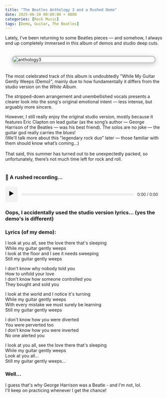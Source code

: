 ```yaml
---
title: "The Beatles Anthology 3 and a Rushed Demo"
date: 2025-06-20 00:00:00 + 0800
categories: [Rock Music]
tags: [Demo, Guitar, The Beatles]
---
```


Lately, I’ve been returning to some Beatles pieces — and somehow, I always end up completely immersed in this album of demos and studio deep cuts.

<img src="{{ '/assets/img/album.jpg' | relative_url }}" alt="anthology3" class="framed-image" />
<style>
  .framed-image {
    display: block;
    margin: 2rem auto;
    max-width: 90%;
    border: 4px solid #ccc;
    border-radius: 12px;
    box-shadow: 0 4px 16px rgba(0, 0, 0, 0.2);
  }
</style>

The most celebrated track of this album is undoubtedly "While My Guitar Gently Weeps (Demo)", mainly due to how fundamentally it differs from the studio version on the _White Album_. <br>

The stripped-down arrangement and unembellished vocals presents a clearer look into the song's original emotional intent — less intense, but arguably more sincere. <br>

However, I still really enjoy the original studio version, mostly because it features Eric Clapton on lead guitar (as the song’s author — George Harrison of the Beatles — was his best friend). The solos are no joke — the guitar god really carries the blues! <br>
(We'll talk more about this "legendary rock duo” later — those familiar with them should know what’s coming…)
<br><br>
That said, this summer has turned out to be unexpectedly packed, so unfortunately, there’s not much time left for rock and roll.
<br><br>

### 🌿 A rushed recording...


<div id="custom-player">
  <button id="play-btn">▶️</button>
  <div id="progress-container">
    <div id="progress-bar"></div>
  </div>
  <span id="time-display">0:00 / 0:00</span>
</div>


<style>
  #custom-player {
    display: flex;
    align-items: center;
    gap: 12px;
    margin: 20px 0;
    font-family: sans-serif;
  }

  #play-btn {
    font-size: 20px;
    background: #f2f2f2;
    border: none;
    border-radius: 6px;
    padding: 8px 12px;
    cursor: pointer;
    transition: background 0.2s;
  }

  #play-btn:hover {
    background: #ddd;
  }

  #progress-container {
    flex: 1;
    height: 8px;
    background: #eee;
    border-radius: 4px;
    position: relative;
    cursor: pointer;
    overflow: hidden;
  }

  #progress-bar {
    height: 100%;
    width: 0%;
    background: #4285f4;
    border-radius: 4px;
    transition: width 0.1s linear;
  }

  #time-display {
    min-width: 80px;
    font-size: 14px;
    color: #333;
  }
</style>

<script src="https://cdnjs.cloudflare.com/ajax/libs/howler/2.2.3/howler.min.js"></script>


<script>
 // 1. Initialize Howler sound
 const sound = new Howl({
   src: ['https://neural-anarchist.github.io/assets/rec/wmggw-v2.mp3'],
   html5: true,
   onload: () => {
     duration = sound.duration();
     updateProgress(); // initialize display once metadata is ready
   },
   onplay: () => {
     playBtn.textContent = "⏸️";
     requestAnimationFrame(updateProgress);
   },
   onpause: () => {
     playBtn.textContent = "▶️";
   },
   onend: () => {
     playBtn.textContent = "▶️";
   }
 });


 let duration = 0;
 const playBtn = document.getElementById("play-btn");
 const progressContainer = document.getElementById("progress-container");
 const progressBar = document.getElementById("progress-bar");
 const timeDisplay = document.getElementById("time-display");


 // 2. Play / Pause toggle
 playBtn.addEventListener("click", () => {
   if (sound.playing()) {
     sound.pause();
   } else {
     sound.play();
   }
 });


 // 3. Update progress bar and time display
 function updateProgress() {
   const seek = sound.seek();
   if (typeof seek === "number" && duration > 0) {
     const percent = (seek / duration) * 100;
     progressBar.style.width = percent + "%";
     timeDisplay.textContent = `${formatTime(seek)} / ${formatTime(duration)}`;
   }
   if (sound.playing()) {
     requestAnimationFrame(updateProgress);
   }
 }


 // 4. Format seconds as M:SS
 function formatTime(secs) {
   const m = Math.floor(secs / 60);
   const s = Math.floor(secs % 60);
   return `${m}:${s < 10 ? "0" : ""}${s}`;
 }


 // 5. Seek on progress‑bar click (and resume if needed)
 progressContainer.addEventListener("click", (e) => {
   const rect = progressContainer.getBoundingClientRect();
   const x = e.clientX - rect.left;
   const percent = x / rect.width;
   const seekTime = duration * percent;


   const wasPlaying = sound.playing();
   sound.seek(seekTime);
   if (wasPlaying) {
     sound.play();
   }


   // Immediate UI update
   progressBar.style.width = (percent * 100) + "%";
   timeDisplay.textContent = `${formatTime(seekTime)} / ${formatTime(duration)}`;


   // Ensure the loop continues
   requestAnimationFrame(updateProgress);
 });
</script>


### Oops, I accidentally used the studio version lyrics... (yes the demo's is different)

### Lyrics (of my demo):

<div class="lyrics">
  <p>
    I look at you all, see the love there that's sleeping<br>
    While my guitar gently weeps<br>
    I look at the floor and I see it needs sweeping<br>
    Still my guitar gently weeps
  </p>

  <p>
    I don't know why nobody told you<br>
    How to unfold your love<br>
    I don't know how someone controlled you<br>
    They bought and sold you
  </p>

  <p>
    I look at the world and I notice it's turning<br>
    While my guitar gently weeps<br>
    With every mistake we must surely be learning<br>
    Still my guitar gently weeps
  </p>

  <p>
    I don't know how you were diverted<br>
    You were perverted too<br>
    I don't know how you were inverted<br>
    No one alerted you
  </p>

  <p>
    I look at you all, see the love there that's sleeping<br>
    While my guitar gently weeps<br>
    Look at you all...<br>
    Still my guitar gently weeps...
  </p>
</div>





### Well... 
I guess that's why George Harrison was a Beatle - and I'm not, lol. 
<br> I'll keep on practicing whenever I get the chance!